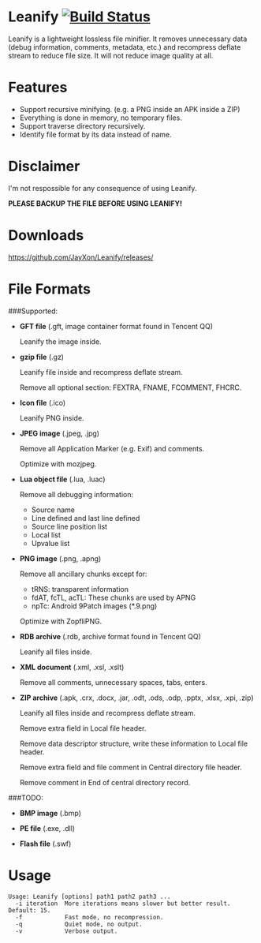 Leanify [![Build Status](https://travis-ci.org/JayXon/Leanify.svg)](https://travis-ci.org/JayXon/Leanify)
=======

Leanify is a lightweight lossless file minifier. It removes unnecessary data (debug information, comments, metadata, etc.) and recompress deflate stream to reduce file size. It will not reduce image quality at all.


Features
========

* Support recursive minifying. (e.g. a PNG inside an APK inside a ZIP)
* Everything is done in memory, no temporary files.
* Support traverse directory recursively.
* Identify file format by its data instead of name.


Disclaimer
==========

I'm not respossible for any consequence of using Leanify.

**PLEASE BACKUP THE FILE BEFORE USING LEANIFY!**


Downloads
=========

https://github.com/JayXon/Leanify/releases/


File Formats
============

###Supported:

* **GFT file** (.gft, image container format found in Tencent QQ)

  Leanify the image inside.
  
* **gzip file** (.gz)

  Leanify file inside and recompress deflate stream.
  
  Remove all optional section: FEXTRA, FNAME, FCOMMENT, FHCRC.
  
* **Icon file** (.ico) 

  Leanify PNG inside.

* **JPEG image** (.jpeg, .jpg)

  Remove all Application Marker (e.g. Exif) and comments.

  Optimize with mozjpeg.

* **Lua object file** (.lua, .luac)

  Remove all debugging information:
  
  * Source name
  * Line defined and last line defined
  * Source line position list
  * Local list
  * Upvalue list


* **PNG image** (.png, .apng)

  Remove all ancillary chunks except for:
  
  * tRNS: transparent information
  * fdAT, fcTL, acTL: These chunks are used by APNG
  * npTc: Android 9Patch images (*.9.png)

  Optimize with ZopfliPNG.

* **RDB archive** (.rdb, archive format found in Tencent QQ)

  Leanify all files inside.
  
* **XML document** (.xml, .xsl, .xslt)

  Remove all comments, unnecessary spaces, tabs, enters.
  
* **ZIP archive** (.apk, .crx, .docx, .jar, .odt, .ods, .odp, .pptx, .xlsx, .xpi, .zip)

  Leanify all files inside and recompress deflate stream.
  
  Remove extra field in Local file header.
  
  Remove data descriptor structure, write these information to Local file header.
  
  Remove extra field and file comment in Central directory file header.
  
  Remove comment in End of central directory record.
  

###TODO:

* **BMP image** (.bmp)

* **PE file** (.exe, .dll)

* **Flash file** (.swf)


Usage
=====

```
Usage: Leanify [options] path1 path2 path3 ...
  -i iteration  More iterations means slower but better result. Default: 15.
  -f            Fast mode, no recompression.
  -q            Quiet mode, no output.
  -v            Verbose output.
```


